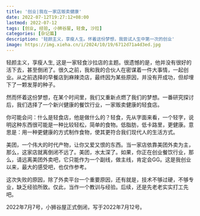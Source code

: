 ```yaml
---
title: '创业|我在一家店贩卖健康'
date: 2022-07-12T19:27:12+08:00
lastmod: 2022-07-12
tags: [创业, 经验, 小狮谷屋, 轻食, 沙拉]
categories: [杂记篇]
description: '轻颜主义，享瘦人生。怀着这份梦想，我尝试人生中第一次的创业'
image: https://img.xieha.cn/i/2024/10/19/6712d71a4d3ed.jpg
---
```


轻颜主义，享瘦人生,
这是一家轻食沙拉店的主题。很遗憾的是，他并没有很好的活下去，甚至倒闭了。很久之前，我和我的合伙人在密谋着一件大事情，一起创业。从之前选择的早餐店到麻辣烫店，最终因为某些原因，并没有开成功，但却埋下了一颗发芽的种子。

然而怀着这份梦想，在某个时间里，我们又重新点燃了我们的梦想。一番研究探讨后，我们选择了一个新兴健康的餐饮行业，一家贩卖健康的轻食店。

你可能会问：什么是轻食店，他是做什么的？轻食，先从字面来看，一个轻字，说明这种东西很可能是一种比较轻松，简单的食物。低脂肪，低卡路里，更健康。意思是：用一种更健康的方式制作食物，使其更符合我们现代人的生活方式。

美团，一个伟大的时代产物，让你又爱又恨的东西。当一家店依靠美团外卖为主，那么，这家店就离倒闭不远了。美团，水太深了。如果，你正在创业餐饮行业，那么，请远离美团外卖吧，它只能作为一个副线，做主线，肯定会GG。这是我创业以来，最大的感受吧，也仅作参考。

这次失败的原因，除了外卖平台一个重要原因，还有就是，技术不够过硬，不够专业，缺乏经验所致。仅此，当作一个教训与经验。后续，还是先老老实实打工先吧。

2022年7月7号，小狮谷屋正式倒闭，写于2022年7月12号。
